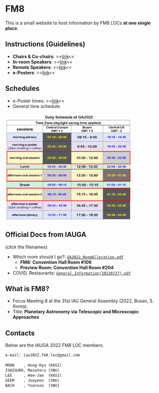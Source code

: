 # FM8
This is a small website to host information by FM8 LOCs **at one single place**. 


## Instructions (Guidelines)
* **Chairs & Co-chairs**: >>[link](instructions_to_chairs.md)<<
* **In-room Speakers**: >>[link](instructions_to_inroom.md)<<
* **Remote Speakers**: >>[link](instructions_to_remote.md)<<
* **e-Posters**: >>[link](instructions_to_eposter.md)<<

## Schedules
* e-Poster times: >>[link](https://docs.google.com/spreadsheets/d/19wTkitOYZKLuY27WhNHv6kSKkr_jcNtPZO_r6xfRgCA/edit?usp=sharing)<<
* General time schedule: 

<img src="iauga_docs/DailySchedule.png" width="400"/>

## Official Docs from IAUGA
(click the filenames)
* Which room should I go?: [``GA2022_RoomAllocation.pdf``](iauga_docs/GA2022_RoomAllocation.pdf)
    - **FM8: Convention Hall Room #106** 
    - **Preview Room: Convention Hall Room #204**
* COVID, Restaurants: [``General_Information(20220727).pdf``](iauga_docs/General_Information(20220727).pdf)




## What is FM8?
* Focus Meeting 8 at the 31st IAU General Assembly (2022, Busan, S. Korea).
* Title: **Planetary Astronomy via Telescopic and Microscopic Approaches**


## Contacts
Below are the IAUGA 2022 FM8 LOC members. 

    e-mail: iau2022.fm8.loc@gmail.com
    
    MOON    , Hong-Kyu (KASI)
    ISHIGURO, Masateru (SNU) 
    LEE     , Hee-Jae  (KASI)
    GEEM    , Jooyeon  (SNU) 
    BACH    , Yoonsoo  (SNU) 

